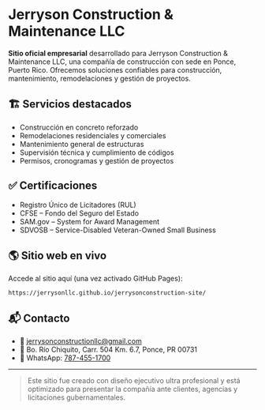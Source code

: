 
# Jerryson Construction & Maintenance LLC

**Sitio oficial empresarial** desarrollado para Jerryson Construction & Maintenance LLC, una compañía de construcción con sede en Ponce, Puerto Rico. Ofrecemos soluciones confiables para construcción, mantenimiento, remodelaciones y gestión de proyectos.

## 🏗️ Servicios destacados

- Construcción en concreto reforzado
- Remodelaciones residenciales y comerciales
- Mantenimiento general de estructuras
- Supervisión técnica y cumplimiento de códigos
- Permisos, cronogramas y gestión de proyectos

## ✅ Certificaciones

- Registro Único de Licitadores (RUL)
- CFSE – Fondo del Seguro del Estado
- SAM.gov – System for Award Management
- SDVOSB – Service-Disabled Veteran-Owned Small Business

## 🌎 Sitio web en vivo

Accede al sitio aquí (una vez activado GitHub Pages):

```
https://jerrysonllc.github.io/jerrysonconstruction-site/
```

## 📬 Contacto

- 📧 jerrysonconstructionllc@gmail.com
- 📍 Bo. Río Chiquito, Carr. 504 Km. 6.7, Ponce, PR 00731
- 📱 WhatsApp: [787-455-1700](https://wa.me/17874551700)

---

> Este sitio fue creado con diseño ejecutivo ultra profesional y está optimizado para presentar la compañía ante clientes, agencias y licitaciones gubernamentales.
